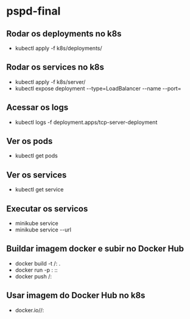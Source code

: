 # pspd-final

## Rodar os deployments no k8s

- kubectl apply -f k8s/deployments/<nome-do-arquivo>

## Rodar os services no k8s

- kubectl apply -f k8s/server/<nome-do-arquivo>
- kubectl expose deployment <nome-do-deployment> --type=LoadBalancer --name <nome-do-servico> --port=<porta>

## Acessar os logs

- kubectl logs -f deployment.apps/tcp-server-deployment

## Ver os pods

- kubectl get pods

## Ver os services

- kubectl get service

## Executar os servicos

- minikube service <nome-do-servico>
- minikube service --url <nome-do-servico>

## Buildar imagem docker e subir no Docker Hub

- docker build -t <username-docker>/<nome-da-imagem>:<versao> .
- docker run -p <porta-local>:<porta-do-container> <nome-da-imagem>::<versao>
- docker push <username-docker>/<nome-da-imagem>:<versao>

## Usar imagem do Docker Hub no k8s

- docker.io/<username-docker>/<nome-da-imagem>:<versao>
